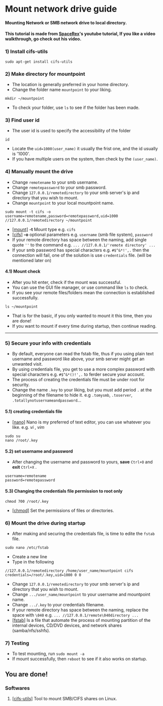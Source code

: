 # Mount network drive guide
#### Mounting Network or SMB network drive to local directory.
#### This tutorial is made from [SpaceRex](https://youtu.be/RIS482WvbM4)'s youtube tutorial, If you like a video walkthrough, go check out his video.

### 1) Install cifs-utils

```
sudo apt-get install cifs-utils
```

### 2) Make directory for mountpoint
- The location is generally preferred in your home directory.
- Change the folder name ```mountpoint``` to your liking.

```
mkdir ~/mountpoint
```

- To check your folder, use ```ls``` to see if the folder has been made.

### 3) Find user id 
- The user id is used to specify the accessibility of the folder

```
id
```

- Locate the ```uid=1000(user_name)``` it usually the frist one, and the id usually is '1000'.
- If you have multiple users on the system, then check by the ```(user_name)```.

### 4) Manually mount the drive
- Change ```remotename``` to your smb username.
- Change ```remotepassword``` to your smb password.
- Change ```127.0.0.1/remotedirectory``` to your smb server's ip and directory that you wish to mount.
- Change ```mountpoint``` to your local mountpoint name.

```
sudo mount -t cifs -o username=remotename,password=remotepassword,uid=1000 //127.0.0.1/remotedirectory ~/mountpoint
```

- [[mount]](https://www.computerhope.com/unix/umount.htm) **-t** Mount type e.g. ```cifs```
- [[cifs]](https://linux.die.net/man/8/mount.cifs) **-o** optional parameters e.g. ```username``` (smb file system), ```password```
- If your remote directory has space between the naming, add single quote ```''``` to the command e.g. ```... //127.0.0.1/'remote directory' ...```
- If your smb password has special characters e.g. ```#$^&*!',.``` then the connection will fail, one of the solution is use ```credentials``` file. (will be mentioned later on)

#### 4.1) Mount check
- After you hit enter, check if the mount was successful.
- You can use the GUI file manager, or use command like ``` ls ``` to check.
- If you see your remote files/folders mean the connection is established successfully.

```
ls ~/mountpoint
```
- That is for the basic, if you only wanted to mount it this time, then you are done!
- If you want to mount if every time during startup, then continue reading.
---

### 5) Secure your info with credentials
- By default, everyone can read the fstab file, thus if you using plain text username and password like above, your smb server might get an unwanted visit.
- By using credentials file, you get to use a more complex password with special characters e.g. ```#$^&*()!',.``` to ferder secure your account.
- The process of creating the credentials file must be under root for security.
- Change the name ```.key``` to your liking, but you must add period ```.``` at the beginning of the filename to hide it. e.g ```.tomysmb```, ```.toserver```, ```.totallynotusernameandpassword```...

#### 5.1) creating credentials file
- [[nano]](https://www.nano-editor.org/) Nano is my preferred of text editor, you can use whatever you like. e.g. *vi* , *vim* 

```
sudo su
nano /root/.key
```

#### 5.2) set username and password
- After changing the username and password to yours, **save** ```Ctrl+O``` and **exit** ```Ctrl+X``` .

```
username=remotename
password=remotepassword
```
#### 5.3) Changing the credentials file permission to root only

```
chmod 700 /root/.key
```

- [[chmod]](https://www.computerhope.com/unix/uchmod.htm) Set the permissions of files or directories.


### 6) Mount the drive during startup
- After making and securing the credentials file, is time to edite the ```fstab``` file.

```
sudo nano /etc/fstab
```

- Create a new line
- Type in the following

```
//127.0.0.1/remotedirectory /home/user_name/mountpoint cifs credentials=/root/.key,uid=1000 0 0
```
- Change ```127.0.0.1/remotedirectory``` to your smb server's ip and directory that you wish to mount.
- Change ```.../user_name/mountpoint``` to your username and mountpoint name.
- Change ```.../.key``` to your credentials filename.
- If your remote directory has space between the naming, replace the space with ```\040``` e.g. ```... //127.0.0.1/remote\040directory ...```
- [[fstab]](https://help.ubuntu.com/community/Fstab)  Is a file that automate the process of mounting partition of the internal devices, CD/DVD devices, and network shares (samba/nfs/sshfs).

### 7) Testing

- To test mounting, run ```sudo mount -a```
- If mount successfully, then ```reboot``` to see if it also works on startup.

## You are done!

### Softwares
1. [[cifs-utils]](https://wiki.samba.org/index.php/LinuxCIFS_utils) Tool to mount SMB/CIFS shares on Linux.
